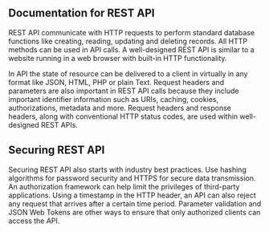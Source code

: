 ## Documentation for REST API 

REST API communicate with HTTP requests to perform standard database functions like creating, reading, updating and deleting records. All HTTP methods can be used in API calls. A well-designed REST API is similar to a website running in a web browser with built-in HTTP functionality.

In API the state of resource can be delivered to a client in virtually in any format like JSON, HTML, PHP or plain Text. Request headers and parameters are also important in REST API calls because they include important identifier information such as URIs, caching, cookies, authorizations, metadata and more. Request headers and response headers, along with conventional HTTP status codes, are used within well-designed REST APIs.
## Securing REST API
Securing REST API also starts with industry best practices. Use hashing algorithms for password security and HTTPS for secure data transmission. An authorization framework can help limit the privileges of third-party applications. Using a timestamp in the HTTP header, an API can also reject any request that arrives after a certain time period. Parameter validation and JSON Web Tokens are other ways to ensure that only authorized clients can access the API.
